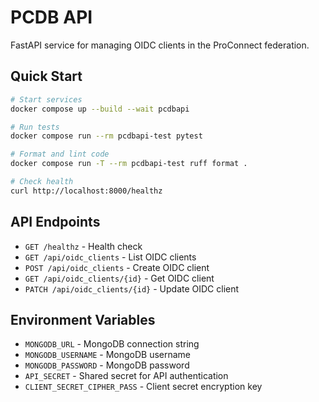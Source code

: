 # PCDB API

FastAPI service for managing OIDC clients in the ProConnect federation.

## Quick Start

```bash
# Start services
docker compose up --build --wait pcdbapi

# Run tests
docker compose run --rm pcdbapi-test pytest

# Format and lint code
docker compose run -T --rm pcdbapi-test ruff format .

# Check health
curl http://localhost:8000/healthz
```

## API Endpoints

- `GET /healthz` - Health check
- `GET /api/oidc_clients` - List OIDC clients
- `POST /api/oidc_clients` - Create OIDC client
- `GET /api/oidc_clients/{id}` - Get OIDC client
- `PATCH /api/oidc_clients/{id}` - Update OIDC client

## Environment Variables

- `MONGODB_URL` - MongoDB connection string
- `MONGODB_USERNAME` - MongoDB username
- `MONGODB_PASSWORD` - MongoDB password
- `API_SECRET` - Shared secret for API authentication
- `CLIENT_SECRET_CIPHER_PASS` - Client secret encryption key
